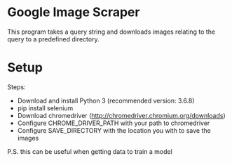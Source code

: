 # Google Image Scraper

This program takes a query string and downloads images relating to the query to a predefined directory.

# Setup

Steps:
- Download and install Python 3 (recommended version: 3.6.8)
- pip install selenium
- Download chromedriver (http://chromedriver.chromium.org/downloads)
- Configure CHROME_DRIVER_PATH with your path to chromedriver
- Configure SAVE_DIRECTORY with the location you with to save the images

P.S. this can be useful when getting data to train a model
